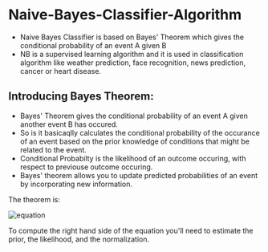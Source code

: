 # Naive-Bayes-Classifier-Algorithm

- Naive Bayes Classifier is based on Bayes' Theorem which gives the conditional probability of an event A given B
- NB is a supervised learning algorithm and it is used in classification algorithm like weather prediction, face recognition, news prediction, cancer or heart disease. 

## Introducing Bayes Theorem:
- Bayes' Theorem gives the conditional probability of an event A given another event B has occured. 
- So is it basicaqlly calculates the conditional probability of the occurance of an event based on the prior knowledge of conditions that might be related to the event.
- Conditional Probabilty is the likelihood of an outcome occuring, with respect to previouse outcome occuring.
- Bayes' theorem allows you to update predicted probabilities of an event by incorporating new information.

The theorem is:

  ![equation](http://latex.codecogs.com/gif.latex?P(A|B)%3D%5Cfrac%7BP(B|A)P(A)%7D%7B{P(B)}%7D)  

To compute the right hand side of the equation you'll need to estimate the
prior, the likelihood, and the normalization.


